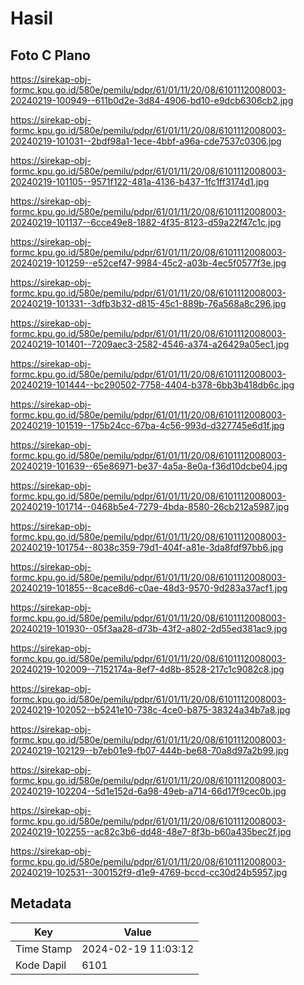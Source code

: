 # Hasil

## Foto C Plano

https://sirekap-obj-formc.kpu.go.id/580e/pemilu/pdpr/61/01/11/20/08/6101112008003-20240219-100949--611b0d2e-3d84-4906-bd10-e9dcb6306cb2.jpg

https://sirekap-obj-formc.kpu.go.id/580e/pemilu/pdpr/61/01/11/20/08/6101112008003-20240219-101031--2bdf98a1-1ece-4bbf-a96a-cde7537c0306.jpg

https://sirekap-obj-formc.kpu.go.id/580e/pemilu/pdpr/61/01/11/20/08/6101112008003-20240219-101105--9571f122-481a-4136-b437-1fc1ff3174d1.jpg

https://sirekap-obj-formc.kpu.go.id/580e/pemilu/pdpr/61/01/11/20/08/6101112008003-20240219-101137--6cce49e8-1882-4f35-8123-d59a22f47c1c.jpg

https://sirekap-obj-formc.kpu.go.id/580e/pemilu/pdpr/61/01/11/20/08/6101112008003-20240219-101259--e52cef47-9984-45c2-a03b-4ec5f0577f3e.jpg

https://sirekap-obj-formc.kpu.go.id/580e/pemilu/pdpr/61/01/11/20/08/6101112008003-20240219-101331--3dfb3b32-d815-45c1-889b-76a568a8c296.jpg

https://sirekap-obj-formc.kpu.go.id/580e/pemilu/pdpr/61/01/11/20/08/6101112008003-20240219-101401--7209aec3-2582-4546-a374-a26429a05ec1.jpg

https://sirekap-obj-formc.kpu.go.id/580e/pemilu/pdpr/61/01/11/20/08/6101112008003-20240219-101444--bc290502-7758-4404-b378-6bb3b418db6c.jpg

https://sirekap-obj-formc.kpu.go.id/580e/pemilu/pdpr/61/01/11/20/08/6101112008003-20240219-101519--175b24cc-67ba-4c56-993d-d327745e6d1f.jpg

https://sirekap-obj-formc.kpu.go.id/580e/pemilu/pdpr/61/01/11/20/08/6101112008003-20240219-101639--65e86971-be37-4a5a-8e0a-f36d10dcbe04.jpg

https://sirekap-obj-formc.kpu.go.id/580e/pemilu/pdpr/61/01/11/20/08/6101112008003-20240219-101714--0468b5e4-7279-4bda-8580-26cb212a5987.jpg

https://sirekap-obj-formc.kpu.go.id/580e/pemilu/pdpr/61/01/11/20/08/6101112008003-20240219-101754--8038c359-79d1-404f-a81e-3da8fdf97bb6.jpg

https://sirekap-obj-formc.kpu.go.id/580e/pemilu/pdpr/61/01/11/20/08/6101112008003-20240219-101855--8cace8d6-c0ae-48d3-9570-9d283a37acf1.jpg

https://sirekap-obj-formc.kpu.go.id/580e/pemilu/pdpr/61/01/11/20/08/6101112008003-20240219-101930--05f3aa28-d73b-43f2-a802-2d55ed381ac9.jpg

https://sirekap-obj-formc.kpu.go.id/580e/pemilu/pdpr/61/01/11/20/08/6101112008003-20240219-102009--7152174a-8ef7-4d8b-8528-217c1c9082c8.jpg

https://sirekap-obj-formc.kpu.go.id/580e/pemilu/pdpr/61/01/11/20/08/6101112008003-20240219-102052--b5241e10-738c-4ce0-b875-38324a34b7a8.jpg

https://sirekap-obj-formc.kpu.go.id/580e/pemilu/pdpr/61/01/11/20/08/6101112008003-20240219-102129--b7eb01e9-fb07-444b-be68-70a8d97a2b99.jpg

https://sirekap-obj-formc.kpu.go.id/580e/pemilu/pdpr/61/01/11/20/08/6101112008003-20240219-102204--5d1e152d-6a98-49eb-a714-66d17f9cec0b.jpg

https://sirekap-obj-formc.kpu.go.id/580e/pemilu/pdpr/61/01/11/20/08/6101112008003-20240219-102255--ac82c3b6-dd48-48e7-8f3b-b60a435bec2f.jpg

https://sirekap-obj-formc.kpu.go.id/580e/pemilu/pdpr/61/01/11/20/08/6101112008003-20240219-102531--300152f9-d1e9-4769-bccd-cc30d24b5957.jpg


## Metadata

| Key        | Value               |
| ---------- | ------------------- |
| Time Stamp | 2024-02-19 11:03:12 |
| Kode Dapil | 6101                |



